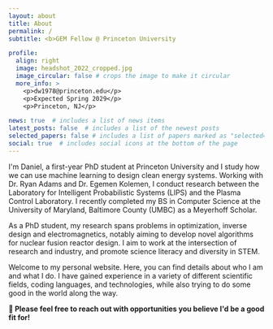 ```yaml
---
layout: about
title: About
permalink: /
subtitle: <b>GEM Fellow @ Princeton University

profile:
  align: right
  image: headshot_2022_cropped.jpg
  image_circular: false # crops the image to make it circular
  more_info: >
    <p>dw1978@princeton.edu</p>
    <p>Expected Spring 2029</p>
    <p>Princeton, NJ</p>

news: true  # includes a list of news items
latest_posts: false  # includes a list of the newest posts
selected_papers: false # includes a list of papers marked as "selected={true}"
social: true  # includes social icons at the bottom of the page
---
```



I'm Daniel, a first-year PhD student at Princeton University and I study how we can use machine learning to design clean energy systems. Working with Dr. Ryan Adams and Dr. Egemen Kolemen, I conduct research between the Laboratory for Intelligent Probabilistic Systems (LIPS) and the Plasma Control Laboratory. I recently completed my BS in Computer Science at the University of Maryland, Baltimore County (UMBC) as a Meyerhoff Scholar.

As a PhD student, my research spans problems in optimization, inverse design and electromagnetics, notably aiming to develop novel algorithms for nuclear fusion reactor design. I aim to work at the intersection of research and industry, and promote science literacy and diversity in STEM.

Welcome to my personal website. Here, you can find details about who I am and what I do. I have gained experience in a variety of different scientific fields, coding languages, and technologies, while also trying to do some good in the world along the way.

**🔭 Please feel free to reach out with opportunities you believe I'd be a good fit for!**